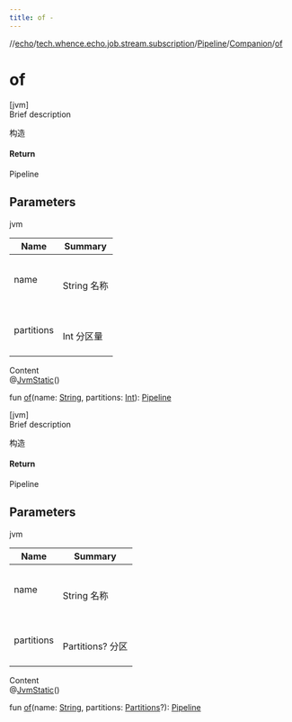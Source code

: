 ```yaml
---
title: of -
---
```

//[echo](../../../index.md)/[tech.whence.echo.job.stream.subscription](../../index.md)/[Pipeline](../index.md)/[Companion](index.md)/[of](of.md)



# of  
[jvm]  
Brief description  


构造



#### Return  


Pipeline



## Parameters  
  
jvm  
  
|  Name|  Summary| 
|---|---|
| name| <br><br>String 名称<br><br>
| partitions| <br><br>Int 分区量<br><br>
  
  
Content  
@[JvmStatic](https://kotlinlang.org/api/latest/jvm/stdlib/kotlin.jvm/-jvm-static/index.html)()  
  
fun [of](of.md)(name: [String](https://kotlinlang.org/api/latest/jvm/stdlib/kotlin/-string/index.html), partitions: [Int](https://kotlinlang.org/api/latest/jvm/stdlib/kotlin/-int/index.html)): [Pipeline](../index.md)  


[jvm]  
Brief description  


构造



#### Return  


Pipeline



## Parameters  
  
jvm  
  
|  Name|  Summary| 
|---|---|
| name| <br><br>String 名称<br><br>
| partitions| <br><br>Partitions? 分区<br><br>
  
  
Content  
@[JvmStatic](https://kotlinlang.org/api/latest/jvm/stdlib/kotlin.jvm/-jvm-static/index.html)()  
  
fun [of](of.md)(name: [String](https://kotlinlang.org/api/latest/jvm/stdlib/kotlin/-string/index.html), partitions: [Partitions](../../-partitions/index.md)?): [Pipeline](../index.md)  



